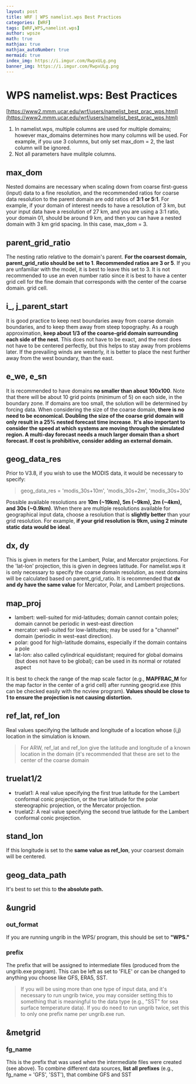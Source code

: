 ```yaml
---
layout: post
title: WRF | WPS namelist.wps Best Practices
categories: [WRF]
tags: [WRF,WPS,namelist.wps]
author: wpsze
math: true
mathjax: true
mathjax_autoNumber: true
mermaid: true
index_img: https://i.imgur.com/RwpxULg.png
banner_img: https://i.imgur.com/RwpxULg.png
---
```


# WPS namelist.wps: Best Practices

[https://www2.mmm.ucar.edu/wrf/users/namelist_best_prac_wps.html](https://www2.mmm.ucar.edu/wrf/users/namelist_best_prac_wps.html)

1. In namelist.wps, multiple columns are used for multiple domains; however max_domains determines how many columns will be used. For example, if you use 3 columns, but only set max_dom = 2, the last column will be ignored.
2. Not all parameters have mulitple columns.

## max_dom
Nested domains are necessary when scaling down from coarse first-guess (input) data to a fine resolution, and the recommended ratios for coarse data resolution to the parent domain are odd ratios of **3:1 or 5:1**. For example, if your domain of interest needs to have a resolution of 3 km, but your input data have a resolution of 27 km, and you are using a 3:1 ratio, your domain 01, should be around 9 km, and then you can have a nested domain with 3 km grid spacing. In this case, max_dom = 3.

## parent_grid_ratio
The nesting ratio relative to the domain's parent. **For the coarsest domain, parent_grid_ratio should be set to 1**.
**Recommended ratios are 3 or 5**. If you are unfamiliar with the model, it is best to leave this set to 3. It is not recommended to use an even number ratio since it is best to have a center grid cell for the fine domain that corresponds with the center of the coarse domain.
grid cell.

## i_, j_parent_start
It is good practice to keep nest boundaries away from coarse domain boundaries, and to keep them away from steep topography. As a rough approximation, **keep about 1/3 of the coarse-grid domain surrounding each side of the nest**. This does not have to be exact, and the nest does not have to be centered perfectly, but this helps to stay away from problems later. If the prevailing winds are westerly, it is better to place the nest further away from the west boundary, than the east.

## e_we, e_sn
It is recommended to have domains **no smaller than about 100x100**. Note that there will be about 10 grid points (minimum of 5) on each side, in the boundary zone. If domains are too small, the solution will be determined by forcing data.
When considering the size of the coarse domain, **there is no need to be economical. Doubling the size of the coarse grid domain will only result in a 25% nested forecast time increase**. **It's also important to consider the speed at which systems are moving through the simulated region. A multi-day forecast needs a much larger domain than a short forecast. If cost is prohibitive, consider adding an external domain.**

## geog_data_res
Prior to V3.8, if you wish to use the MODIS data, it would be necessary to specify:

> geog_data_res = 'modis_30s+10m', 'modis_30s+2m', 'modis_30s+30s'

Possible available resolutions are **10m (~19km), 5m (~9km), 2m (~4km), and 30s (~0.9km)**.
When there are multiple resolutions available for geographical input data, choose a resolution that is **slightly better** than your grid resolution. For example, **if your grid resolution is 9km, using 2 minute static data would be ideal**.

## dx, dy
This is given in meters for the Lambert, Polar, and Mercator projections. For the 'lat-lon' projection, this is given in degrees latitude. For namelist.wps it is only necessary to specify the coarse domain resolution, as nest domains will be calculated based on parent_grid_ratio.
It is recommended that **dx and dy have the same value** for Mercator, Polar, and Lambert projections.

## map_proj
- lambert: well-suited for mid-latitudes; domain cannot contain poles; domain cannot be periodic in west-east direction
- mercator: well-suited for low-latitudes; may be used for a "channel" domain (periodic in west-east direction).
- polar: good for high-latitude domains, especially if the domain contains a pole
- lat-lon: also called cylindrical equidistant; required for global domains (but does not have to be global); can be used in its normal or rotated aspect

It is best to check the range of the map scale factor (e.g., **MAPFRAC_M** for the map factor in the center of a grid cell) after running geogrid.exe (this can be checked easily with the ncview program). **Values should be close to 1 to ensure the projection is not causing distortion.**

## ref_lat, ref_lon
Real values specifying the latitude and longitude of a location whose (i,j) location in the simulation is known.
> For ARW, ref_lat and ref_lon give the latitude and longitude of a known location in the domain (it's recommended that these are set to the center of the coarse domain

## truelat1/2
- truelat1: A real value specifying the first true latitude for the Lambert conformal conic projection, or the true latitude for the polar stereographic projection, or the Mercator projection.
- truelat2: A real value specifying the second true latitude for the Lambert conformal conic projection.

## stand_lon
If this longitude is set to the **same value as ref_lon**, your coarsest domain will be centered.

## geog_data_path
It's best to set this to **the absolute path.**

## &ungrid
### out_format
If you are running ungrib in the WPS/ program, this should be set to **"WPS."**

### prefix
The prefix that will be assigned to intermediate files (produced from the ungrib.exe program). This can be left as set to 'FILE' or can be changed to anything you choose like GFS, ERA5, SST.

> If you will be using more than one type of input data, and it's necessary to run ungrib twice, you may consider setting this to something that is meaningful to the data type (e.g., "SST" for sea surface temperature data). If you do need to run ungrib twice, set this to only one prefix name per ungrib.exe run.

## &metgrid
### fg_name
This is the prefix that was used when the intermediate files were created (see above). To combine different data sources, **list all prefixes** (e.g., fg_name = 'GFS', 'SST'), that combine GFS and SST
